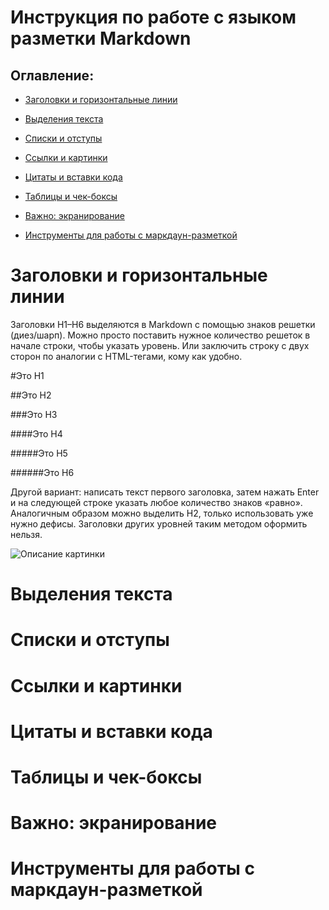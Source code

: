 # Инструкция по работе с языком разметки Markdown

## Оглавление:
- [Заголовки и горизонтальные линии](#заголовки-и-горизонтальные-линии)

- [Выделения текста](#выделения-текста)

- [Списки и отступы](#списки-и-отступы)

- [Ссылки и картинки](#ссылки-и-картинки)

- [Цитаты и вставки кода](#цитаты-и-вставки-кода)

- [Таблицы и чек-боксы](#таблицы-и-чек-боксы)

- [Важно: экранирование](#важно-экранирование)

- [Инструменты для работы с маркдаун-разметкой](#инструменты-для-работы-с-маркдаун-разметкой)


# Заголовки и горизонтальные линии

Заголовки H1–H6 выделяются в Markdown с помощью знаков решетки (диез/шарп). Можно просто поставить нужное количество решеток в начале строки, чтобы указать уровень. Или заключить строку с двух сторон по аналогии с HTML-тегами, кому как удобно.


#Это H1

##Это H2

###Это H3

####Это H4

#####Это H5

######Это H6

Другой вариант: написать текст первого заголовка, затем нажать Enter и на следующей строке указать любое количество знаков «равно». Аналогичным образом можно выделить H2, только использовать уже нужно дефисы. Заголовки других уровней таким методом оформить нельзя.

<image src="https://github.com/TatyanaProtas/Markdown/blob/main/оглавление.png?raw=true" alt="Описание картинки">







# Выделения текста
# Списки и отступы
# Ссылки и картинки
# Цитаты и вставки кода
# Таблицы и чек-боксы
# Важно: экранирование
# Инструменты для работы с маркдаун-разметкой
